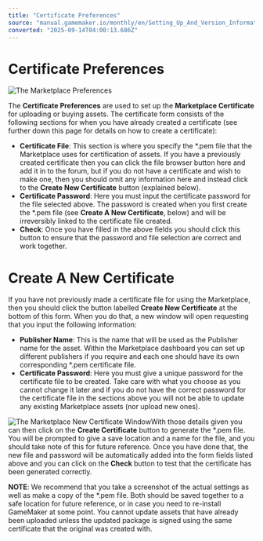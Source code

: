 ```yaml
---
title: "Certificate Preferences"
source: "manual.gamemaker.io/monthly/en/Setting_Up_And_Version_Information/IDE_Preferences/Marketplace_Preferences.htm"
converted: "2025-09-14T04:00:13.686Z"
---
```


# Certificate Preferences

![The Marketplace Preferences](../../assets/Images/Setup_And_Version/Preferences/Marketplace_Prefs.png)

The **Certificate Preferences** are used to set up the **Marketplace Certificate** for uploading or buying assets. The certificate form consists of the following sections for when you have already created a certificate (see further down this page for details on how to create a certificate):

-   **Certificate File**: This section is where you specify the \*.pem file that the Marketplace uses for certification of assets. If you have a previously created certificate then you can click the file browser button here and add it in to the forum, but if you do not have a certificate and wish to make one, then you should omit any information here and instead click to the **Create New Certificate** button (explained below).
-   **Certificate Password**: Here you must input the certificate password for the file selected above. The password is created when you first create the \*.pem file (see **Create A New Certificate**, below) and will be irreversibly linked to the certificate file created.
-   **Check**: Once you have filled in the above fields you should click this button to ensure that the password and file selection are correct and work together.

# Create A New Certificate

If you have not previously made a certificate file for using the Marketplace, then you should click the button labelled **Create New Certificate** at the bottom of this form. When you do that, a new window will open requesting that you input the following information:

-   **Publisher Name**: This is the name that will be used as the Publisher name for the asset. Within the Marketplace dashboard you can set up different publishers if you require and each one should have its own corresponding \*.pem certificate file.
-   **Certificate Password**: Here you must give a unique password for the certificate file to be created. Take care with what you choose as you cannot change it later and if you do not have the correct password for the certificate file in the sections above you will not be able to update any existing Marketplace assets (nor upload new ones).

![The Marketplace New Certificate Window](../../assets/Images/Setup_And_Version/Preferences/Marketplace_NewCert_Prefs.png)With those details given you can then click on the **Create Certificate** button to generate the \*.pem file. You will be prompted to give a save location and a name for the file, and you should take note of this for future reference. Once you have done that, the new file and password will be automatically added into the form fields listed above and you can click on the **Check** button to test that the certificate has been generated correctly.

**NOTE**: We recommend that you take a screenshot of the actual settings as well as make a copy of the \*.pem file. Both should be saved together to a safe location for future reference, or in case you need to re-install GameMaker at some point. You cannot update assets that have already been uploaded unless the updated package is signed using the same certificate that the original was created with.